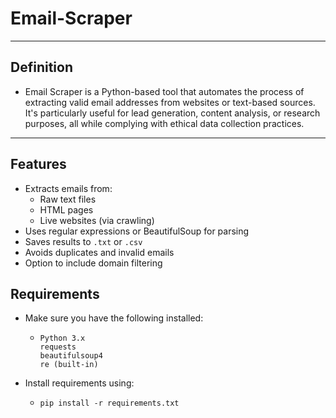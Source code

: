 # Email-Scraper
---

## Definition
- Email Scraper is a Python-based tool that automates the process of extracting valid email addresses from websites or text-based sources. It's particularly useful for lead generation, content analysis, or research purposes, all while complying with ethical data collection practices.

---

## Features
- Extracts emails from:
  - Raw text files
  - HTML pages
  - Live websites (via crawling)
- Uses regular expressions or BeautifulSoup for parsing
- Saves results to `.txt` or `.csv`
-  Avoids duplicates and invalid emails
-  Option to include domain filtering

## Requirements
- Make sure you have the following installed:
  - ````
    Python 3.x
    requests
    beautifulsoup4
    re (built-in)
    ````
- Install requirements using:
  - ````
    pip install -r requirements.txt
    ````



     







